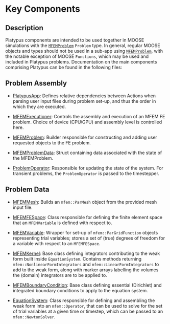 # Key Components

## Description

Platypus components are intended to be used together in MOOSE simulations with the
[`MFEMProblem`](source/problem/MFEMProblem.md) `Problem` type. In general, regular MOOSE objects and
types should not be used in a sub-app using [`MFEMProblem`](source/problem/MFEMProblem.md), with the
notable exception of MOOSE `Functions`, which may be used and included in Platypus problems.
Documentation on the main components comprising Platypus can be found in the following files:

## Problem Assembly

- [PlatypusApp](source/base/PlatypusApp.md): Defines relative dependencies between Actions when
  parsing user input files during problem set-up, and thus the order in which they are executed.

- [MFEMExecutioner](source/executioners/MFEMExecutioner.md): Controls the assembly and execution of
  an MFEM FE problem. Choice of device (CPU/GPU) and assembly level is controlled here.

- [MFEMProblem](source/problem/MFEMProblem.md): Builder responsible for constructing and adding user
  requested objects to the FE problem.

- [MFEMProblemData](source/problem/MFEMProblemData.md): Struct containing data associated with the
  state of the MFEMProblem.

- [ProblemOperator](source/problem_operators/problem_operator.md): Responsible for updating the
  state of the system. For transient problems, the `ProblemOperator` is passed to the timestepper.

## Problem Data

- [MFEMMesh](source/mesh/MFEMMesh.md): Builds an `mfem::ParMesh` object from the provided mesh input
  file.

- [MFEMFESpace](source/fespaces/MFEMFESpace.md): Class responsible for defining the finite element
  space that an `MFEMVariable` is defined with respect to.

- [MFEMVariable](source/variables/MFEMVariable.md): Wrapper for set-up of `mfem::ParGridFunction`
  objects representing trial variables; stores a set of (true) degrees of freedom for a variable
  with respect to an `MFEMFESpace`.

- [MFEMKernel](source/kernels/MFEMKernel.md): Base class defining integrators contributing to the
  weak form built inside `EquationSystem`. Contains methods returning
  `mfem::NonlinearFormIntegrators` and `mfem::LinearFormIntegrators` to add to the weak form, along
  with marker arrays labelling the volumes the (domain) integrators are to be applied to.

- [MFEMBoundaryCondition](source/bcs/MFEMBoundaryCondition.md): Base class defining essential
  (Dirichlet) and integrated boundary conditions to apply to the equation system.

- [EquationSystem](source/equation_systems/equation_system.md): Class responsible for defining and
  assembling the weak form into an `mfem::Operator`, that can be used to solve for the set of trial
  variables at a given time or timestep, which can be passed to an `mfem::NewtonSolver`.
